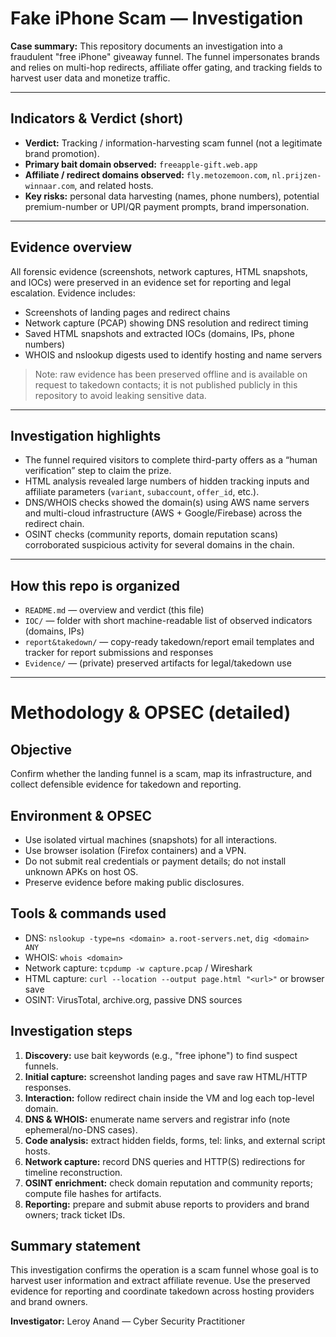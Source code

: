 # Fake iPhone Scam — Investigation

**Case summary:** This repository documents an investigation into a fraudulent "free iPhone" giveaway funnel. The funnel impersonates brands and relies on multi-hop redirects, affiliate offer gating, and tracking fields to harvest user data and monetize traffic.

---

## Indicators & Verdict (short)
- **Verdict:** Tracking / information-harvesting scam funnel (not a legitimate brand promotion).
- **Primary bait domain observed:** `freeapple-gift.web.app`
- **Affiliate / redirect domains observed:** `fly.metozemoon.com`, `nl.prijzen-winnaar.com`, and related hosts.
- **Key risks:** personal data harvesting (names, phone numbers), potential premium-number or UPI/QR payment prompts, brand impersonation.

---

## Evidence overview
All forensic evidence (screenshots, network captures, HTML snapshots, and IOCs) were preserved in an evidence set for reporting and legal escalation. Evidence includes:
- Screenshots of landing pages and redirect chains
- Network capture (PCAP) showing DNS resolution and redirect timing
- Saved HTML snapshots and extracted IOCs (domains, IPs, phone numbers)
- WHOIS and nslookup digests used to identify hosting and name servers

> Note: raw evidence has been preserved offline and is available on request to takedown contacts; it is not published publicly in this repository to avoid leaking sensitive data.

---

## Investigation highlights
- The funnel required visitors to complete third-party offers as a “human verification” step to claim the prize.
- HTML analysis revealed large numbers of hidden tracking inputs and affiliate parameters (`variant`, `subaccount`, `offer_id`, etc.).
- DNS/WHOIS checks showed the domain(s) using AWS name servers and multi-cloud infrastructure (AWS + Google/Firebase) across the redirect chain.
- OSINT checks (community reports, domain reputation scans) corroborated suspicious activity for several domains in the chain.

---

## How this repo is organized
- `README.md` — overview and verdict (this file)
- `IOC/` — folder with short machine-readable list of observed indicators (domains, IPs)
- `report&takedown/` — copy-ready takedown/report email templates and tracker for report submissions and responses
- `Evidence/` — (private) preserved artifacts for legal/takedown use

---
# Methodology & OPSEC (detailed)

## Objective
Confirm whether the landing funnel is a scam, map its infrastructure, and collect defensible evidence for takedown and reporting.

## Environment & OPSEC
- Use isolated virtual machines (snapshots) for all interactions.
- Use browser isolation (Firefox containers) and a VPN.
- Do not submit real credentials or payment details; do not install unknown APKs on host OS.
- Preserve evidence before making public disclosures.

## Tools & commands used
- DNS: `nslookup -type=ns <domain> a.root-servers.net`, `dig <domain> ANY`
- WHOIS: `whois <domain>`
- Network capture: `tcpdump -w capture.pcap` / Wireshark
- HTML capture: `curl --location --output page.html "<url>"` or browser save
- OSINT: VirusTotal, archive.org, passive DNS sources

## Investigation steps
1. **Discovery:** use bait keywords (e.g., "free iphone") to find suspect funnels.
2. **Initial capture:** screenshot landing pages and save raw HTML/HTTP responses.
3. **Interaction:** follow redirect chain inside the VM and log each top-level domain.
4. **DNS & WHOIS:** enumerate name servers and registrar info (note ephemeral/no-DNS cases).
5. **Code analysis:** extract hidden fields, forms, tel: links, and external script hosts.
6. **Network capture:** record DNS queries and HTTP(S) redirections for timeline reconstruction.
7. **OSINT enrichment:** check domain reputation and community reports; compute file hashes for artifacts.
8. **Reporting:** prepare and submit abuse reports to providers and brand owners; track ticket IDs.


## Summary statement
This investigation confirms the operation is a scam funnel whose goal is to harvest user information and extract affiliate revenue. Use the preserved evidence for reporting and coordinate takedown across hosting providers and brand owners.

**Investigator:** Leroy Anand — Cyber Security Practitioner
